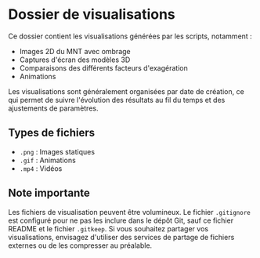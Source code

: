 # Dossier de visualisations

Ce dossier contient les visualisations générées par les scripts, notamment :

- Images 2D du MNT avec ombrage
- Captures d'écran des modèles 3D
- Comparaisons des différents facteurs d'exagération
- Animations

Les visualisations sont généralement organisées par date de création, ce qui permet de suivre l'évolution des résultats au fil du temps et des ajustements de paramètres.

## Types de fichiers

- `.png` : Images statiques
- `.gif` : Animations
- `.mp4` : Vidéos

## Note importante

Les fichiers de visualisation peuvent être volumineux. Le fichier `.gitignore` est configuré pour ne pas les inclure dans le dépôt Git, sauf ce fichier README et le fichier `.gitkeep`. Si vous souhaitez partager vos visualisations, envisagez d'utiliser des services de partage de fichiers externes ou de les compresser au préalable.
